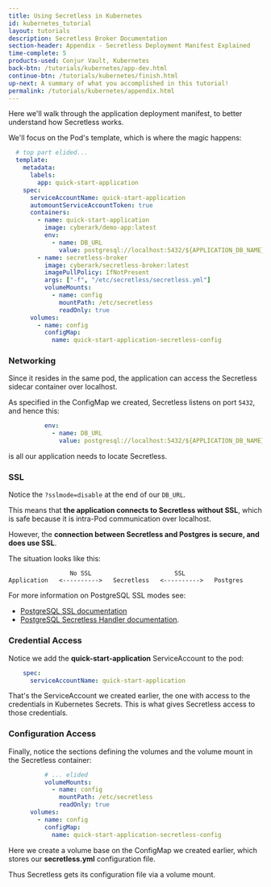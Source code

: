 ```yaml
---
title: Using Secretless in Kubernetes
id: kubernetes_tutorial
layout: tutorials
description: Secretless Broker Documentation
section-header: Appendix - Secretless Deployment Manifest Explained
time-complete: 5
products-used: Conjur Vault, Kubernetes
back-btn: /tutorials/kubernetes/app-dev.html
continue-btn: /tutorials/kubernetes/finish.html
up-next: A summary of what you accomplished in this tutorial!
permalink: /tutorials/kubernetes/appendix.html
---
```

Here we'll walk through the application deployment manifest, to better
understand how Secretless works.

We'll focus on the Pod's template, which is where the magic happens:

```yaml
  # top part elided...
  template:
    metadata:
      labels:
        app: quick-start-application
    spec:
      serviceAccountName: quick-start-application
      automountServiceAccountToken: true
      containers:
        - name: quick-start-application
          image: cyberark/demo-app:latest
          env:
            - name: DB_URL
              value: postgresql://localhost:5432/${APPLICATION_DB_NAME}?sslmode=disable
        - name: secretless-broker
          image: cyberark/secretless-broker:latest
          imagePullPolicy: IfNotPresent
          args: ["-f", "/etc/secretless/secretless.yml"]
          volumeMounts:
            - name: config
              mountPath: /etc/secretless
              readOnly: true
      volumes:
        - name: config
          configMap:
            name: quick-start-application-secretless-config
```

### Networking

Since it resides in the same pod, the application can access the Secretless
sidecar container over localhost.

As specified in the ConfigMap we created, Secretless listens on port
`5432`, and hence this:

```yaml
          env:
            - name: DB_URL
              value: postgresql://localhost:5432/${APPLICATION_DB_NAME}?sslmode=disable
```

is all our application needs to locate Secretless.

### SSL

Notice the `?sslmode=disable` at the end of our `DB_URL`.

This means that **the application connects to Secretless without SSL**, which
is safe because it is intra-Pod communication over localhost.

However, the **connection between Secretless and Postgres is secure, and does
use SSL**.  

The situation looks like this:

```
                 No SSL                       SSL
Application   <---------->   Secretless   <---------->   Postgres
```

For more information on PostgreSQL SSL modes see:

- [PostgreSQL SSL documentation](https://www.postgresql.org/docs/9.6/libpq-ssl.html)
- [PostgreSQL Secretless Handler documentation](https://docs.secretless.io/Latest/en/Content/References/handlers/postgres.htm).

### Credential Access

Notice we add the **quick-start-application** ServiceAccount to the pod:

```yaml
    spec:
      serviceAccountName: quick-start-application
```

That's the ServiceAccount we created earlier, the one with access to the
credentials in Kubernetes Secrets.  This is what gives Secretless access
to those credentials.

### Configuration Access

Finally, notice the sections defining the volumes and the volume mount in the
Secretless container:

```yaml
          # ... elided
          volumeMounts:
            - name: config
              mountPath: /etc/secretless
              readOnly: true
      volumes:
        - name: config
          configMap:
            name: quick-start-application-secretless-config
```

Here we create a volume base on the ConfigMap we created earlier, which stores
our **secretless.yml** configuration file.

Thus Secretless gets its configuration file via a volume mount.
